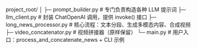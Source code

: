 project_root/
│
├─ prompt_builder.py          # 专门负责构造各种 LLM 提示词
├─ llm_client.py              # 封装 ChatOpenAI 调用，提供 invoke() 接口
├─ long_news_processor.py     # 核心流程：文本分段、生成多模态内容、合成视频
├─ video_concatenator.py      # 视频拼接器（原样保留）
└─ main.py                    # 用户入口：process_and_concatenate_news + CLI 示例